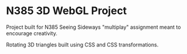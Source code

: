 # N385 3D WebGL Project

Project built for N385 Seeing Sideways "multiplay" assignment meant to encourage creativity. 

Rotating 3D triangles built using CSS and CSS transformations. 
